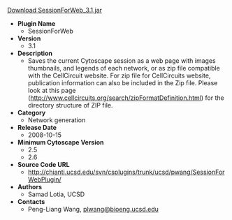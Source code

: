 <a href="SessionForWeb_3.1.jar">Download SessionForWeb_3.1.jar</a>

* __Plugin Name__
  * SessionForWeb
* __Version__
  * 3.1
* __Description__
  * Saves the current Cytoscape session as a web page with images thumbnails, and legends of each network, or as zip file compatible with the CellCircuit website. For zip file for CellCircuits website, publication information can also be included in the Zip file. Please look at this page (http://www.cellcircuits.org/search/zipFormatDefinition.html) for the directory structure of ZIP file.
* __Category__
  * Network generation
* __Release Date__
  * 2008-10-15
* __Minimum Cytoscape Version__
  * 2.5
  * 2.6
* __Source Code URL__
  * http://chianti.ucsd.edu/svn/csplugins/trunk/ucsd/pwang/SessionForWebPlugin/
* __Authors__
  * Samad Lotia, UCSD
* __Contacts__
  * Peng-Liang Wang, plwang@bioeng.ucsd.edu
